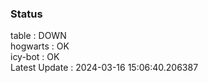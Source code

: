 ### Status


table : DOWN  
hogwarts : OK  
icy-bot : OK  
Latest Update : 2024-03-16 15:06:40.206387
